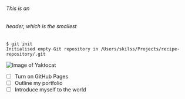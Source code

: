 ###### This is an <h6> header, which is the smallest
````
$ git init
Initialised empty Git repository in /Users/skilss/Projects/recipe-repository/.git
````
![Image of Yaktocat](https://octodex.github.com/images/yaktocat.png)

- [ ] Turn on GitHub Pages
- [ ] Outline my portfolio
- [ ] Introduce myself to the world
